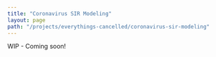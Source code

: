 ```yaml
---
title: "Coronavirus SIR Modeling"
layout: page
path: "/projects/everythings-cancelled/coronavirus-sir-modeling"
---
```


WIP - Coming soon!